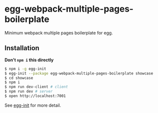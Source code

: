 # egg-webpack-multiple-pages-boilerplate

Minimum webpack multiple pages boilerplate for egg.

## Installation

**Don't `npm i` this directly**

```bash
$ npm i -g egg-init
$ egg-init --package egg-webpack-multiple-pages-boilerplate showcase
$ cd showcase
$ npm i
$ npm run dev-client # client
$ npm run dev # server
$ open http://localhost:7001
```

See [egg-init](https://github.com/eggjs/egg-init) for more detail.
